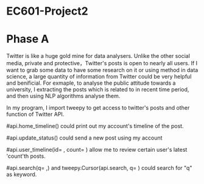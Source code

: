 # EC601-Project2

# Phase A
Twitter is like a huge gold mine for data analysers. Unlike the other social media, private and protective，Twitter's posts is open to nearly all users. If I want to grab some data to have some research on it or using method in data science, a large quantity of information from Twitter could be very helpful and benificial. For exmaple, to analyse the public attitude towards a university, I extracting the posts which is related to in recent time period, and then using NLP algorithms analyse them.

In my program, I import tweepy to get access to twitter's posts and other function of Twitter API. 

#api.home_timeline() could print out my account's timeline of the post. 

#api.update_status() could send a new post using my account

#api.user_timeline(id= , count= ) allow me to review certain user's latest 'count'th posts.

#api.search(q= ,) and tweepy.Cursor(api.search, q= ) could search for "q" as keyword.

